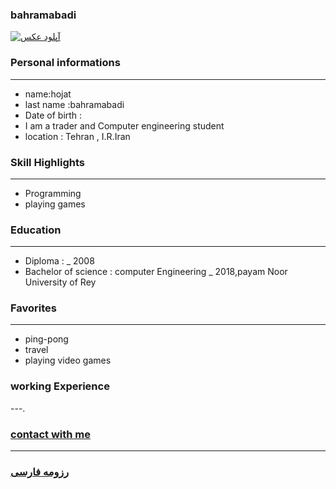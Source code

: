 
### bahramabadi
<a href="http://uupload.ir/view/rnde_.jpg" target="_blank"><img src="http://uupload.ir/files/rnde__thumb.jpg" border="0" alt="آپلود عکس" /></a>

### Personal informations

---
+ name:hojat
+ last name :bahramabadi
+ Date of birth : 
+ I am a trader and Computer engineering student
+ location : Tehran , I.R.Iran


### Skill Highlights

---
+ Programming
+ playing games

### Education

---
+ Diploma :
_ 2008
+ Bachelor of science : computer Engineering
_ 2018,payam Noor University of Rey 

### Favorites

---
+ ping-pong
+ travel 
+ playing video games

### working Experience

---.

### [contact with me](https://web.telegram.org/#)

--- 
### [رزومه فارسی](resume-fa.md)
